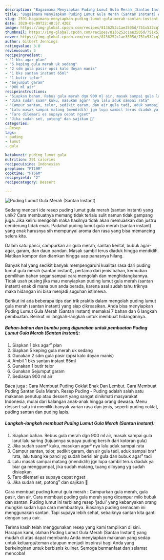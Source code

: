 ```yaml
---
description: "Bagaimana Menyiapkan Puding Lumut Gula Merah (Santan Instant) Anti Gagal"
title: "Bagaimana Menyiapkan Puding Lumut Gula Merah (Santan Instant) Anti Gagal"
slug: 2591-bagaimana-menyiapkan-puding-lumut-gula-merah-santan-instant-anti-gagal
date: 2020-09-09T22:48:57.420Z
image: https://img-global.cpcdn.com/recipes/8136252c1ae3505d/751x532cq70/puding-lumut-gula-merah-santan-instant-foto-resep-utama.jpg
thumbnail: https://img-global.cpcdn.com/recipes/8136252c1ae3505d/751x532cq70/puding-lumut-gula-merah-santan-instant-foto-resep-utama.jpg
cover: https://img-global.cpcdn.com/recipes/8136252c1ae3505d/751x532cq70/puding-lumut-gula-merah-santan-instant-foto-resep-utama.jpg
author: Gilbert Jennings
ratingvalue: 3.8
reviewcount: 3
recipeingredient:
- "1 bks agar plan"
- "5 keping gula merah uk sedang"
- "2 sdm gula pasir opsi kalo doyan manis"
- "1 bks santan instant 65ml"
- "1 butir telor"
- "Sejumput garam"
- "900 ml air"
recipeinstructions:
- "Siapkan bahan. Rebus gula merah dgn 900 ml air, masak sampai gula larut lalu saring (tujuannya supaya puding bersih dari kotoran gula)"
- "Jika sudah suam² kuku, masukan agar² nya lalu aduk sampai rata"
- "Campur santan, telor, sedikit garam, dan air gula tadi, aduk sampai bnr² rata, lalu tuang ke panci yg sudah berisi air gula dan bubuk agar² tadi"
- "Lalu masak sampai matang (mendidih) jgn lupa sambil terus diaduk ya biar ga menggumpal, jika sudah matang, tuang diloyang yg sudah disiapkan"
- "Taro dilemari es supaya cepat ngset"
- "Jika sudah set, potong² dan sajikan 🤗"
categories:
- Resep
tags:
- puding
- lumut
- gula

katakunci: puding lumut gula 
nutrition: 291 calories
recipecuisine: Indonesian
preptime: "PT19M"
cooktime: "PT56M"
recipeyield: "2"
recipecategory: Dessert

---
```



![Puding Lumut Gula Merah (Santan Instant)](https://img-global.cpcdn.com/recipes/8136252c1ae3505d/751x532cq70/puding-lumut-gula-merah-santan-instant-foto-resep-utama.jpg)

Sedang mencari ide resep puding lumut gula merah (santan instant) yang unik? Cara membuatnya memang tidak terlalu sulit namun tidak gampang juga. Jika keliru mengolah maka hasilnya tidak akan memuaskan dan justru cenderung tidak enak. Padahal puding lumut gula merah (santan instant) yang enak harusnya sih mempunyai aroma dan rasa yang bisa memancing selera kita.

Dalam satu panci, campurkan air gula merah, santan kental, bubuk agar-agar, garam, dan daun pandan. Masak sambil terus diaduk hingga mendidih. Matikan kompor dan diamkan hingga uap panasnya hilang.

Banyak hal yang sedikit banyak mempengaruhi kualitas rasa dari puding lumut gula merah (santan instant), pertama dari jenis bahan, kemudian pemilihan bahan segar sampai cara mengolah dan menghidangkannya. Tidak usah pusing jika mau menyiapkan puding lumut gula merah (santan instant) enak di mana pun anda berada, karena asal sudah tahu triknya maka hidangan ini bisa menjadi suguhan istimewa.


Berikut ini ada beberapa tips dan trik praktis dalam mengolah puding lumut gula merah (santan instant) yang siap dikreasikan. Anda bisa menyiapkan Puding Lumut Gula Merah (Santan Instant) memakai 7 bahan dan 6 langkah pembuatan. Berikut ini langkah-langkah untuk membuat hidangannya.

<!--inarticleads1-->

##### Bahan-bahan dan bumbu yang digunakan untuk pembuatan Puding Lumut Gula Merah (Santan Instant):

1. Siapkan 1 bks agar² plan
1. Siapkan 5 keping gula merah uk sedang
1. Gunakan 2 sdm gula pasir (opsi kalo doyan manis)
1. Ambil 1 bks santan instant 65ml
1. Gunakan 1 butir telor
1. Gunakan Sejumput garam
1. Sediakan 900 ml air


Baca juga : Cara Membuat Puding Coklat Enak Dan Lembut. Cara Membuat Puding Santan Gula Merah. Resep Puding - Puding adalah salah satu makanan penutup atau dessert yang sangat dinikmati masyarakat Indonesia, mulai dari kalangan anak-anak hingga orang dewasa. Menu dessert satu ini memiliki banyak varian rasa dan jenis, seperti puding coklat, puding santan dan puding lapis. 

<!--inarticleads2-->

##### Langkah-langkah membuat Puding Lumut Gula Merah (Santan Instant):

1. Siapkan bahan. Rebus gula merah dgn 900 ml air, masak sampai gula larut lalu saring (tujuannya supaya puding bersih dari kotoran gula)
1. Jika sudah suam² kuku, masukan agar² nya lalu aduk sampai rata
1. Campur santan, telor, sedikit garam, dan air gula tadi, aduk sampai bnr² rata, lalu tuang ke panci yg sudah berisi air gula dan bubuk agar² tadi
1. Lalu masak sampai matang (mendidih) jgn lupa sambil terus diaduk ya biar ga menggumpal, jika sudah matang, tuang diloyang yg sudah disiapkan
1. Taro dilemari es supaya cepat ngset
1. Jika sudah set, potong² dan sajikan 🤗


Cara membuat puding lumut gula merah : Campurkan gula merah, gula pasir, dan air. Cara membuat puding gula merah yang dicampur milo bubuk dan santan. Puding lumut ini terbilang resep &#39;jadul&#39; yang kebanyakan orang mungkin sudah lupa cara membuatnya. Biasanya puding semacam ini menggunakan santan. Tapi supaya lebih sehat, sebaiknya santan kita ganti dengan susu cair. 

Terima kasih telah menggunakan resep yang kami tampilkan di sini. Harapan kami, olahan Puding Lumut Gula Merah (Santan Instant) yang mudah di atas dapat membantu Anda menyiapkan makanan yang sedap untuk keluarga/teman ataupun menjadi inspirasi bagi Anda yang berkeinginan untuk berbisnis kuliner. Semoga bermanfaat dan selamat mencoba!
